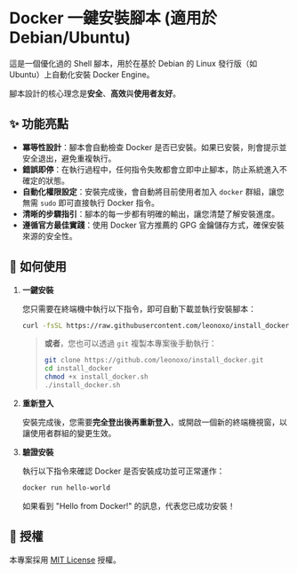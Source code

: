 # Docker 一鍵安裝腳本 (適用於 Debian/Ubuntu)

這是一個優化過的 Shell 腳本，用於在基於 Debian 的 Linux 發行版（如 Ubuntu）上自動化安裝 Docker Engine。

腳本設計的核心理念是**安全**、**高效**與**使用者友好**。

## ✨ 功能亮點

- **冪等性設計**：腳本會自動檢查 Docker 是否已安裝。如果已安裝，則會提示並安全退出，避免重複執行。
- **錯誤即停**：在執行過程中，任何指令失敗都會立即中止腳本，防止系統進入不確定的狀態。
- **自動化權限設定**：安裝完成後，會自動將目前使用者加入 `docker` 群組，讓您無需 `sudo` 即可直接執行 Docker 指令。
- **清晰的步驟指引**：腳本的每一步都有明確的輸出，讓您清楚了解安裝進度。
- **遵循官方最佳實踐**：使用 Docker 官方推薦的 GPG 金鑰儲存方式，確保安裝來源的安全性。

## 🚀 如何使用

1.  **一鍵安裝**

    您只需要在終端機中執行以下指令，即可自動下載並執行安裝腳本：
    ```bash
    curl -fsSL https://raw.githubusercontent.com/leonoxo/install_docker/main/install_docker.sh | sudo bash
    ```
    > **或者**，您也可以透過 `git` 複製本專案後手動執行：
    > ```bash
    > git clone https://github.com/leonoxo/install_docker.git
    > cd install_docker
    > chmod +x install_docker.sh
    > ./install_docker.sh
    > ```

2.  **重新登入**

    安裝完成後，您需要**完全登出後再重新登入**，或開啟一個新的終端機視窗，以讓使用者群組的變更生效。

5.  **驗證安裝**

    執行以下指令來確認 Docker 是否安裝成功並可正常運作：
    ```bash
    docker run hello-world
    ```
    如果看到 "Hello from Docker!" 的訊息，代表您已成功安裝！

## 📝 授權

本專案採用 [MIT License](LICENSE) 授權。
